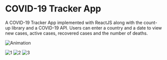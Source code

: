 # COVID-19 Tracker App

A COVID-19 Tracker App implemented with ReactJS along with the count-up library and a COVID-19 API. Users can enter a country and a date to view new cases, active cases, recovered cases and the number of deaths.

![Animation](https://user-images.githubusercontent.com/67498282/116808096-a47a1980-ab54-11eb-882c-9ddaca30b331.gif)

![1](https://user-images.githubusercontent.com/67498282/116775759-572d7780-aa82-11eb-907a-58bcea5621a9.PNG)
![2](https://user-images.githubusercontent.com/67498282/116775762-5ac0fe80-aa82-11eb-862e-8e3b2147e4f6.PNG)
![3](https://user-images.githubusercontent.com/67498282/116775766-5e548580-aa82-11eb-87c0-e2ce9d83b4b1.PNG)






